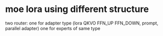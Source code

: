 # moe lora using different structure
two router:
one for adapter type (lora QKVO FFN_UP FFN_DOWN, prompt, parallel adapter)
one for experts of same type
